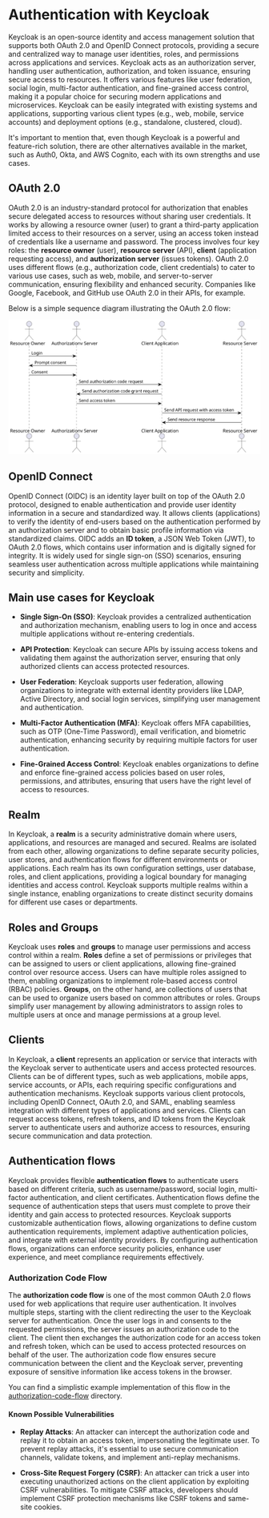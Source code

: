 # Authentication with Keycloak 

Keycloak is an open-source identity and access management solution that supports both OAuth 2.0 and OpenID Connect protocols, providing a secure and centralized way to manage user identities, roles, and permissions across applications and services. Keycloak acts as an authorization server, handling user authentication, authorization, and token issuance, ensuring secure access to resources. It offers various features like user federation, social login, multi-factor authentication, and fine-grained access control, making it a popular choice for securing modern applications and microservices. Keycloak can be easily integrated with existing systems and applications, supporting various client types (e.g., web, mobile, service accounts) and deployment options (e.g., standalone, clustered, cloud).

It's important to mention that, even though Keycloak is a powerful and feature-rich solution, there are other alternatives available in the market, such as Auth0, Okta, and AWS Cognito, each with its own strengths and use cases. 

## OAuth 2.0

OAuth 2.0 is an industry-standard protocol for authorization that enables secure delegated access to resources without sharing user credentials. It works by allowing a resource owner (user) to grant a third-party application limited access to their resources on a server, using an access token instead of credentials like a username and password. The process involves four key roles: the **resource owner** (user), **resource server** (API), **client** (application requesting access), and **authorization server** (issues tokens). OAuth 2.0 uses different flows (e.g., authorization code, client credentials) to cater to various use cases, such as web, mobile, and server-to-server communication, ensuring flexibility and enhanced security. Companies like Google, Facebook, and GitHub use OAuth 2.0 in their APIs, for example.

Below is a simple sequence diagram illustrating the OAuth 2.0 flow:

![OAuth 2.0 Flow](./docs/images/oauth2.svg)

## OpenID Connect

OpenID Connect (OIDC) is an identity layer built on top of the OAuth 2.0 protocol, designed to enable authentication and provide user identity information in a secure and standardized way. It allows clients (applications) to verify the identity of end-users based on the authentication performed by an authorization server and to obtain basic profile information via standardized claims. OIDC adds an **ID token**, a JSON Web Token (JWT), to OAuth 2.0 flows, which contains user information and is digitally signed for integrity. It is widely used for single sign-on (SSO) scenarios, ensuring seamless user authentication across multiple applications while maintaining security and simplicity.

## Main use cases for Keycloak

- **Single Sign-On (SSO)**: Keycloak provides a centralized authentication and authorization mechanism, enabling users to log in once and access multiple applications without re-entering credentials.

- **API Protection**: Keycloak can secure APIs by issuing access tokens and validating them against the authorization server, ensuring that only authorized clients can access protected resources.

- **User Federation**: Keycloak supports user federation, allowing organizations to integrate with external identity providers like LDAP, Active Directory, and social login services, simplifying user management and authentication.

- **Multi-Factor Authentication (MFA)**: Keycloak offers MFA capabilities, such as OTP (One-Time Password), email verification, and biometric authentication, enhancing security by requiring multiple factors for user authentication.

- **Fine-Grained Access Control**: Keycloak enables organizations to define and enforce fine-grained access policies based on user roles, permissions, and attributes, ensuring that users have the right level of access to resources.

## Realm

In Keycloak, a **realm** is a security administrative domain where users, applications, and resources are managed and secured. Realms are isolated from each other, allowing organizations to define separate security policies, user stores, and authentication flows for different environments or applications. Each realm has its own configuration settings, user database, roles, and client applications, providing a logical boundary for managing identities and access control. Keycloak supports multiple realms within a single instance, enabling organizations to create distinct security domains for different use cases or departments.

## Roles and Groups

Keycloak uses **roles** and **groups** to manage user permissions and access control within a realm. **Roles** define a set of permissions or privileges that can be assigned to users or client applications, allowing fine-grained control over resource access. Users can have multiple roles assigned to them, enabling organizations to implement role-based access control (RBAC) policies. **Groups**, on the other hand, are collections of users that can be used to organize users based on common attributes or roles. Groups simplify user management by allowing administrators to assign roles to multiple users at once and manage permissions at a group level.

## Clients

In Keycloak, a **client** represents an application or service that interacts with the Keycloak server to authenticate users and access protected resources. Clients can be of different types, such as web applications, mobile apps, service accounts, or APIs, each requiring specific configurations and authentication mechanisms. Keycloak supports various client protocols, including OpenID Connect, OAuth 2.0, and SAML, enabling seamless integration with different types of applications and services. Clients can request access tokens, refresh tokens, and ID tokens from the Keycloak server to authenticate users and authorize access to resources, ensuring secure communication and data protection.

## Authentication flows

Keycloak provides flexible **authentication flows** to authenticate users based on different criteria, such as username/password, social login, multi-factor authentication, and client certificates. Authentication flows define the sequence of authentication steps that users must complete to prove their identity and gain access to protected resources. Keycloak supports customizable authentication flows, allowing organizations to define custom authentication requirements, implement adaptive authentication policies, and integrate with external identity providers. By configuring authentication flows, organizations can enforce security policies, enhance user experience, and meet compliance requirements effectively.

### Authorization Code Flow 

The **authorization code flow** is one of the most common OAuth 2.0 flows used for web applications that require user authentication. It involves multiple steps, starting with the client redirecting the user to the Keycloak server for authentication. Once the user logs in and consents to the requested permissions, the server issues an authorization code to the client. The client then exchanges the authorization code for an access token and refresh token, which can be used to access protected resources on behalf of the user. The authorization code flow ensures secure communication between the client and the Keycloak server, preventing exposure of sensitive information like access tokens in the browser.

You can find a simplistic example implementation of this flow in the [authorization-code-flow](./authorization-code-flow) directory.

#### Known Possible Vulnerabilities

- **Replay Attacks**: An attacker can intercept the authorization code and replay it to obtain an access token, impersonating the legitimate user. To prevent replay attacks, it's essential to use secure communication channels, validate tokens, and implement anti-replay mechanisms.

- **Cross-Site Request Forgery (CSRF)**: An attacker can trick a user into executing unauthorized actions on the client application by exploiting CSRF vulnerabilities. To mitigate CSRF attacks, developers should implement CSRF protection mechanisms like CSRF tokens and same-site cookies.
